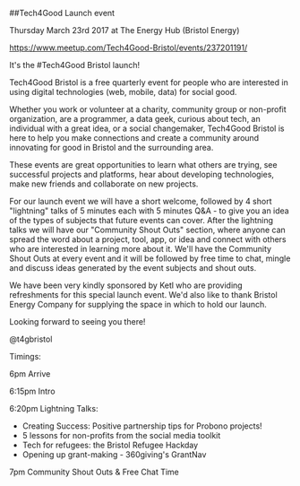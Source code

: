 ##Tech4Good Launch event

Thursday March 23rd 2017 at The Energy Hub (Bristol Energy) 

https://www.meetup.com/Tech4Good-Bristol/events/237201191/

It's the #Tech4Good Bristol launch!

Tech4Good Bristol is a free quarterly event for people who are interested in using digital technologies (web, mobile, data) for social good.

Whether you work or volunteer at a charity, community group or non-profit organization, are a programmer, a data geek, curious about tech, an individual with a great idea, or a social changemaker, Tech4Good Bristol is here to help you make connections and create a community around innovating for good in Bristol and the surrounding area.

These events are great opportunities to learn what others are trying, see successful projects and platforms, hear about developing technologies, make new friends and collaborate on new projects.

For our launch event we will have a short welcome, followed by 4 short "lightning" talks of 5 minutes each with 5 minutes Q&A - to give you an idea of the types of subjects that future events can cover. After the lightning talks we will have our "Community Shout Outs" section, where anyone can spread the word about a project, tool, app, or idea and connect with others who are interested in learning more about it. We'll have the Community Shout Outs at every event and it will be followed by free time to chat, mingle and discuss ideas generated by the event subjects and shout outs.

We have been very kindly sponsored by Ketl who are providing refreshments for this special launch event. We'd also like to thank Bristol Energy Company for supplying the space in which to hold our launch.

Looking forward to seeing you there!

@t4gbristol

Timings:

6pm Arrive

6:15pm Intro

6:20pm Lightning Talks:

* Creating Success: Positive partnership tips for Probono projects! 
* 5 lessons for non-profits from the social media toolkit 
* Tech for refugees: the Bristol Refugee Hackday 
* Opening up grant-making - 360giving's GrantNav

7pm Community Shout Outs & Free Chat Time 
